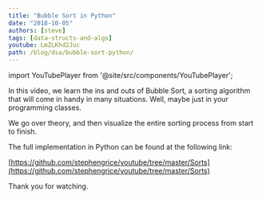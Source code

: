 ```yaml
---
title: "Bubble Sort in Python"
date: "2018-10-05"
authors: [steve]
tags: [data-structs-and-algs]
youtube: LmZLKhd2Juc
path: /blog/dsa/bubble-sort-python/
---
```


import YouTubePlayer from '@site/src/components/YouTubePlayer';

<YouTubePlayer youtubeLink={frontmatter.youtube} />

In this video, we learn the ins and outs of Bubble Sort, a sorting algorithm that will come in handy in many situations. Well, maybe just in your programming classes.

<!--truncate-->

We go over theory, and then visualize the entire sorting process from start to finish.

The full implementation in Python can be found at the following link:

[https://github.com/stephengrice/youtube/tree/master/Sorts](https://github.com/stephengrice/youtube/tree/master/Sorts)

Thank you for watching.